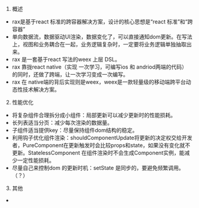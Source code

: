1. 概述
- rax是基于react 标准的跨容器解决方案，设计的核心思想是“react 标准”和“跨容器”
- 单向数据流，数据驱动UI渲染，数据变化了，可以直接通知dom更新。在写法上，视图和业务耦合在一起，业务逻辑复杂时，一定要将业务逻辑单独抽取出来。
- rax 是一套基于react 写法的weex 上层 DSL。
- rax 靠拢react native（实现 一次学习，可编写ios 和 andriod两端的代码） 的同时，还做了跨端，让一次学习变成一次编写。
- rax 在 native端的背后实现则是weex，weex是一款轻量级的移动端跨平台动态性技术解决方案。

2. 性能优化
- 将复杂组件合理拆分成小组件：局部更新可以减少更新时的性能损耗。
- 长列表适当分页：减少每次渲染的数据量。
- 子组件适当提供key：尽量保持组件dom结构的稳定。
- 利用钩子优化组件渲染：shouldComponentUpdate将更新的决定权交给开发者，PureComponent在更新触发时会比较props和state，如果没有变化就不更新。StatelessComponent 在组件渲染时不会生成Component实例，能减少一定性能损耗。
- 尽量自己来控制dom 的更新时机：setState 是同步的，要避免频繁调用。（？）
3. 其他
- 
